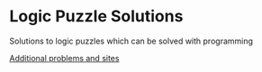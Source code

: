 # Logic Puzzle Solutions

Solutions to logic puzzles which can be solved with programming

[Additional problems and sites](https://www.reddit.com/r/learnprogramming/comments/244yqk/sites_like_project_euler/)
